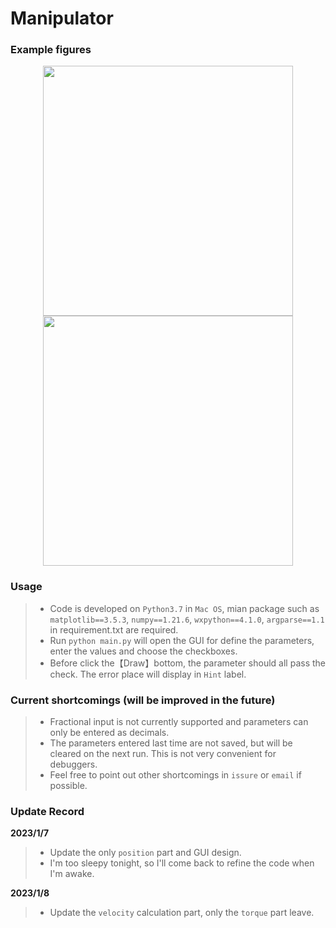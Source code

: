 # Manipulator

### Example figures

<div align=center>
<img src="https://github.com/FeiDao7943/manipulator/figure/example_1.png" width="400px">
<img src="https://github.com/FeiDao7943/manipulator/figure/example_2.png" width="400px">
</div>

### Usage
>* Code is developed on `Python3.7` in `Mac OS`, mian package such as `matplotlib==3.5.3`, 
`numpy==1.21.6`, `wxpython==4.1.0`, `argparse==1.1` in requirement.txt are required.
>* Run `python main.py` will open the GUI for define the parameters, enter the values and choose the checkboxes.
>* Before click the【Draw】bottom, the parameter should all pass the check. The error place will display in `Hint` label.

### Current shortcomings (will be improved in the future)
>* Fractional input is not currently supported and parameters can only be entered as decimals.
>* The parameters entered last time are not saved, but will be cleared on the next run. This is not very convenient for debuggers.
>* Feel free to point out other shortcomings in `issure` or `email` if possible.

### Update Record
**2023/1/7**
>* Update the only `position` part and GUI design.
>* I'm too sleepy tonight, so I'll come back to refine the code when I'm awake.

**2023/1/8**
>* Update the `velocity` calculation part, only the `torque` part leave.